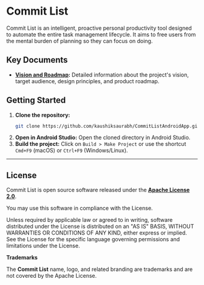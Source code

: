 # Commit List

Commit List is an intelligent, proactive personal productivity tool designed to automate the entire task management lifecycle. It aims to free users from the mental burden of planning so they can focus on doing.

## Key Documents

*   **[Vision and Roadmap](./docs/VISION.md):** Detailed information about the project's vision, target audience, design principles, and product roadmap.

## Getting Started

1.  **Clone the repository:**
    ```bash
    git clone https://github.com/kaushiksaurabh/CommitListAndroidApp.git
    ```
2.  **Open in Android Studio:**
    Open the cloned directory in Android Studio.
3.  **Build the project:**
    Click on `Build > Make Project` or use the shortcut `Cmd+F9` (macOS) or `Ctrl+F9` (Windows/Linux).

---

## License

Commit List is open source software released under the
**[Apache License 2.0](https://www.apache.org/licenses/LICENSE-2.0)**.

You may use this software in compliance with the License.

Unless required by applicable law or agreed to in writing, software
distributed under the License is distributed on an "AS IS" BASIS,
WITHOUT WARRANTIES OR CONDITIONS OF ANY KIND, either express or implied.
See the License for the specific language governing permissions and
limitations under the License.

**Trademarks**

The **Commit List** name, logo, and related branding are trademarks and are not covered by the Apache License.
